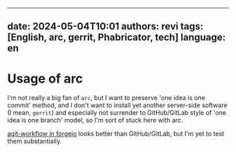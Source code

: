 <!--
SPDX-FileCopyrightText: (C) 2024 - 2024 Hong Yongmin <https://revi.xyz/>

SPDX-License-Identifier: LicenseRef-CC-BY-ND-2.0-KR
-->

---
date: 2024-05-04T10:01
authors: revi
tags: [English, arc, gerrit, Phabricator, tech]
language: en
---

# Usage of arc

I'm not really a big fan of `arc`, but I want to preserve
'one idea is one commit' method, and I don't want to install yet another
server-side software (I mean, `gerrit`) and especially not surrender to
GitHub/GitLab style of 'one idea is one branch' model,
so I'm sort of stuck here with arc.

[agit-workflow in forgejo](https://forgejo.org/docs/latest/user/agit-support/) looks
better than GitHub/GitLab, but I'm yet to test them substantially.
